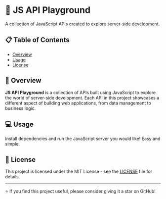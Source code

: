 # 🚀 JS API Playground

A collection of JavaScript APIs created to explore server-side development.

## 📋 Table of Contents

- [Overview](#-overview)
- [Usage](#-usage)
- [License](#-license)

## 🌟 Overview

**JS API Playground** is a collection of APIs built using JavaScript to explore the world of server-side development. Each API in this project showcases a different aspect of building web applications, from data management to business logic.

## 💻 Usage

Install dependencies and run the JavaScript server you would like! Easy and simple.

## 📄 License

This project is licensed under the MIT License - see the [LICENSE](LICENSE) file for details.

---

⭐ If you find this project useful, please consider giving it a star on GitHub!
